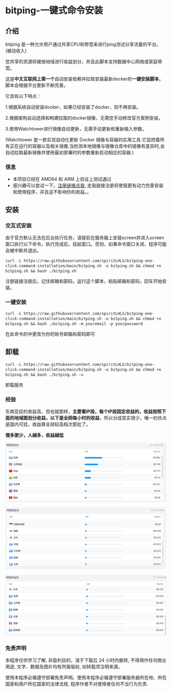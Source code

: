 # bitping-一键式命令安装

## 介绍

bitping 是一种允许用户通过共享CPU和带宽来进行ping测试分享流量的平台。 (被动收入)

您共享的资源将被按地域进行收益划分，并且此脚本支持数据中心网络或家庭带宽。

这是**中文互联网上第一个**自动安装依赖并拉取安装最新docker的**一键安装脚本**，脚本会根据平台更新不断完善。

它具有以下特点：

1.根据系统自动安装docker，如果已经安装了docker，则不再安装。

2.根据架构自动选择和构建拉取的docker镜像，无需您手动修改官方案例安装。
    
3.使用Watchtower进行镜像自动更新，无需手动更新和重新输入参数。

(Watchtower 是一款实现自动化更新 Docker 镜像与容器的实用工具.它监控着所有正在运行的容器以及相关镜像,当检测本地镜像与镜像仓库中的镜像有差异时,会自动拉取最新镜像并使用最初部署时的参数重新启动相应的容器.)

### 信息

- 本项目已经在 AMD64 和 ARM 上验证上测试通过
- 感兴趣可以尝试一下，[注册链接点我](https://app.bitping.com?r=2RUmPa_f), 走我链接注册将使我更有动力完善安装和使用程序，并且这不影响你的收益。。

## 安装

### 交互式安装

由于官方默认无法在后台执行任务，请提前在服务器上安装screen并进入screen窗口执行以下命令。执行完成后，挂起窗口。否则，如果命令窗口关闭，程序可能会被中断并退出。

```shell
curl -L https://raw.githubusercontent.com/spiritLHLS/bitping-one-click-command-installation/main/bitping.sh -o bitping.sh && chmod +x bitping.sh && bash ./bitping.sh
```

注册链接注册后，记住邮箱和密码，运行这个脚本，粘贴邮箱和密码，回车开始安装。

### 一键安装

```shell
curl -L https://raw.githubusercontent.com/spiritLHLS/bitping-one-click-command-installation/main/bitping.sh -o bitping.sh && chmod +x bitping.sh && bash ./bitping.sh -m youremail -p yourpassword
```

在此命令的中更改为你的账号邮箱和密码即可

## 卸载

```shell
curl -L https://raw.githubusercontent.com/spiritLHLS/bitping-one-click-command-installation/main/bitping.sh -o bitping.sh && chmod +x bitping.sh && bash ./bitping.sh -u
```

卸载服务

### 经验

东南亚挂的收益高，但也就那样，**主要看IP段，每个IP段固定收益的，收益按照下面的地域图划分收益，以下是全网每小时的收益**，所以分成其实很少，唯一的优点是国内可挂，收益算全球较高档次那批了。

**僧多粥少，人越多，收益越低**

![](https://github.com/spiritLHLS/bitping-one-click-command-installation/raw/main/backup/a.png)

![](https://github.com/spiritLHLS/bitping-one-click-command-installation/raw/main/backup/b.png)

![](https://github.com/spiritLHLS/bitping-one-click-command-installation/raw/main/backup/c.png)

### 免责声明

本程序仅供学习了解, 非盈利目的，请于下载后 24 小时内删除, 不得用作任何商业用途, 文字、数据及图片均有所属版权, 如转载须注明来源。

使用本程序必循遵守部署免责声明。使用本程序必循遵守部署服务器所在地、所在国家和用户所在国家的法律法规, 程序作者不对使用者任何不当行为负责.
